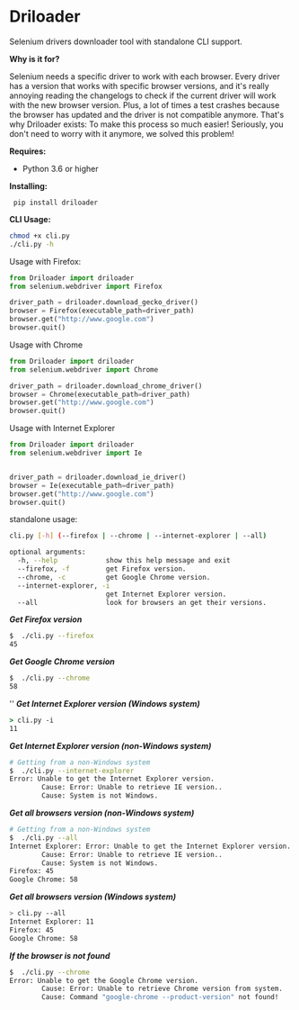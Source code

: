 # Driloader
Selenium drivers downloader tool with standalone CLI support.

 **Why is it for?**
 
 Selenium needs a specific driver to work with each browser. Every driver has a version that works with specific browser
 versions, and it's really annoying reading the changelogs to check if the current driver will work with the new browser
 version. Plus, a lot of times a test crashes because the browser has updated and the driver is not compatible anymore.
 That's why Driloader exists: To make this process so much easier! Seriously, you don't need to worry with it anymore,
 we solved this problem!


**Requires:**
* Python 3.6 or higher

**Installing:**
```
 pip install driloader
```

**CLI Usage:**
```bash
chmod +x cli.py
./cli.py -h
```

Usage with Firefox:
```python
from Driloader import driloader
from selenium.webdriver import Firefox

driver_path = driloader.download_gecko_driver()
browser = Firefox(executable_path=driver_path)
browser.get("http://www.google.com")
browser.quit()
```

Usage with Chrome
```python
from Driloader import driloader
from selenium.webdriver import Chrome

driver_path = driloader.download_chrome_driver()
browser = Chrome(executable_path=driver_path)
browser.get("http://www.google.com")
browser.quit()
```

Usage with Internet Explorer
```python
from Driloader import driloader
from selenium.webdriver import Ie


driver_path = driloader.download_ie_driver()
browser = Ie(executable_path=driver_path)
browser.get("http://www.google.com")
browser.quit()
```

standalone usage:
```bash
cli.py [-h] (--firefox | --chrome | --internet-explorer | --all)
```

```bash
optional arguments:
  -h, --help            show this help message and exit
  --firefox, -f         get Firefox version.
  --chrome, -c          get Google Chrome version.
  --internet-explorer, -i
                        get Internet Explorer version.
  --all                 look for browsers an get their versions.
```
***Get Firefox version***
```bash
$  ./cli.py --firefox
45
```

***Get Google Chrome version***
```bash
$  ./cli.py --chrome
58
```
''
***Get Internet Explorer version (Windows system)***
```cmd
> cli.py -i
11
```


***Get Internet Explorer version (non-Windows system)***
```bash
# Getting from a non-Windows system
$  ./cli.py --internet-explorer
Error: Unable to get the Internet Explorer version.
        Cause: Error: Unable to retrieve IE version..
        Cause: System is not Windows.
```

***Get all browsers version (non-Windows system)***
```bash
# Getting from a non-Windows system
$  ./cli.py --all
Internet Explorer: Error: Unable to get the Internet Explorer version.
        Cause: Error: Unable to retrieve IE version..
        Cause: System is not Windows.
Firefox: 45
Google Chrome: 58

```

***Get all browsers version (Windows system)***
```bash
> cli.py --all
Internet Explorer: 11
Firefox: 45
Google Chrome: 58

```

***If the browser is not found***
```bash
$  ./cli.py --chrome
Error: Unable to get the Google Chrome version.
        Cause: Error: Unable to retrieve Chrome version from system.
        Cause: Command "google-chrome --product-version" not found!
```
